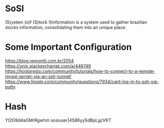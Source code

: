 # SoSI
(S)ystem (o)f (S)tock (I)nformation is a system used to gather brazilian stocks information, consolidating them into an unique place.

# Some Important Configuration
https://blog.remontti.com.br/2054
https://unix.stackexchange.com/a/446749
https://hostpresto.com/community/tutorials/how-to-connect-to-a-remote-mysql-server-via-an-ssh-tunnel/
https://www.linode.com/community/questions/7934/cant-log-in-to-ssh-via-putty

# Hash
Yt2G9d4aGMrRgwhm
sosiuser|4S86yySdBpLgcVKT
